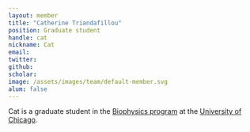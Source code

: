 ```yaml
---
layout: member
title: "Catherine Triandafillou"
position: Graduate student
handle: cat
nickname: Cat
email: 
twitter: 
github: 
scholar: 
image: /assets/images/team/default-member.svg
alum: false
---
```

Cat is a graduate student in the [Biophysics program][1] at the [University of Chicago][2].

[1]: http://biophysics.uchicago.edu
[2]: http://www.uchicago.edu
